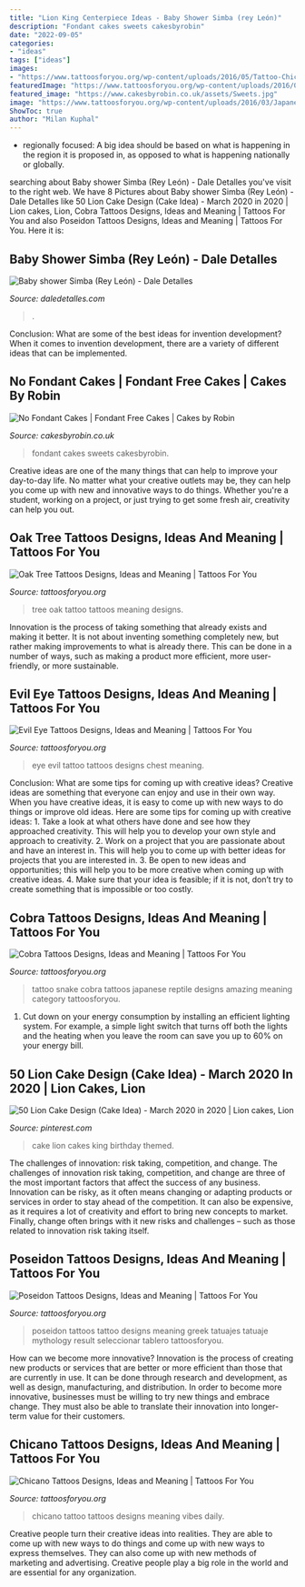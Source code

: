 ```yaml
---
title: "Lion King Centerpiece Ideas - Baby Shower Simba (rey León)"
description: "Fondant cakes sweets cakesbyrobin"
date: "2022-09-05"
categories:
- "ideas"
tags: ["ideas"]
images:
- "https://www.tattoosforyou.org/wp-content/uploads/2016/05/Tattoo-Chicano.jpg"
featuredImage: "https://www.tattoosforyou.org/wp-content/uploads/2016/03/Poseidon-Tattoos.jpg"
featured_image: "https://www.cakesbyrobin.co.uk/assets/Sweets.jpg"
image: "https://www.tattoosforyou.org/wp-content/uploads/2016/03/Japanese-Cobra-Tattoo.jpg"
ShowToc: true
author: "Milan Kuphal"
---
```



- regionally focused: A big idea should be based on what is happening in the region it is proposed in, as opposed to what is happening nationally or globally.

	

		
searching about Baby shower Simba (Rey León) - Dale Detalles you've visit to the right web. We have 8 Pictures about Baby shower Simba (Rey León) - Dale Detalles like 50 Lion Cake Design (Cake Idea) - March 2020 in 2020 | Lion cakes, Lion, Cobra Tattoos Designs, Ideas and Meaning | Tattoos For You and also Poseidon Tattoos Designs, Ideas and Meaning | Tattoos For You. Here it is:
		
    
## Baby Shower Simba (Rey León) - Dale Detalles

<img loading=lazy src="https://i1.wp.com/www.daledetalles.com/wp-content/uploads/2016/07/baby-shower-simba16.jpg" onerror="this.onerror=null;this.src='https://tse1.mm.bing.net/th?id=OIP.9dnYX0Op67LogwZ1jq59UQHaJ6&amp;pid=15.1';" alt="Baby shower Simba (Rey León) - Dale Detalles">

_Source: daledetalles.com_

>. 

	

Conclusion: What are some of the best ideas for invention development?
When it comes to invention development, there are a variety of different ideas that can be implemented.

    
## No Fondant Cakes | Fondant Free Cakes | Cakes By Robin

<img loading=lazy src="https://www.cakesbyrobin.co.uk/assets/Sweets.jpg" onerror="this.onerror=null;this.src='https://tse2.mm.bing.net/th?id=OIP.XVYDLupyUzZ5-MulHNRkyQHaKi&amp;pid=15.1';" alt="No Fondant Cakes | Fondant Free Cakes | Cakes by Robin">

_Source: cakesbyrobin.co.uk_

>fondant cakes sweets cakesbyrobin. 

	

Creative ideas are one of the many things that can help to improve your day-to-day life. No matter what your creative outlets may be, they can help you come up with new and innovative ways to do things. Whether you're a student, working on a project, or just trying to get some fresh air, creativity can help you out.

    
## Oak Tree Tattoos Designs, Ideas And Meaning | Tattoos For You

<img loading=lazy src="https://www.tattoosforyou.org/wp-content/uploads/2016/03/Oak-Tree-Tattoo.jpg" onerror="this.onerror=null;this.src='https://tse2.mm.bing.net/th?id=OIP.-1SLwlWd70Afkgik_0V7HwHaLH&amp;pid=15.1';" alt="Oak Tree Tattoos Designs, Ideas and Meaning | Tattoos For You">

_Source: tattoosforyou.org_

>tree oak tattoo tattoos meaning designs. 

	

Innovation is the process of taking something that already exists and making it better. It is not about inventing something completely new, but rather making improvements to what is already there. This can be done in a number of ways, such as making a product more efficient, more user-friendly, or more sustainable.

    
## Evil Eye Tattoos Designs, Ideas And Meaning | Tattoos For You

<img loading=lazy src="https://www.tattoosforyou.org/wp-content/uploads/2016/05/The-Evil-Eye-Tattoo.jpg" onerror="this.onerror=null;this.src='https://tse3.mm.bing.net/th?id=OIP.I7JsCHN3MhNe8u7S8YhplgHaJ3&amp;pid=15.1';" alt="Evil Eye Tattoos Designs, Ideas and Meaning | Tattoos For You">

_Source: tattoosforyou.org_

>eye evil tattoo tattoos designs chest meaning. 

	

Conclusion: What are some tips for coming up with creative ideas?
Creative ideas are something that everyone can enjoy and use in their own way. When you have creative ideas, it is easy to come up with new ways to do things or improve old ideas. Here are some tips for coming up with creative ideas: 1. Take a look at what others have done and see how they approached creativity. This will help you to develop your own style and approach to creativity. 2. Work on a project that you are passionate about and have an interest in. This will help you to come up with better ideas for projects that you are interested in. 3. Be open to new ideas and opportunities; this will help you to be more creative when coming up with creative ideas. 4. Make sure that your idea is feasible; if it is not, don’t try to create something that is impossible or too costly. 
    
## Cobra Tattoos Designs, Ideas And Meaning | Tattoos For You

<img loading=lazy src="https://www.tattoosforyou.org/wp-content/uploads/2016/03/Japanese-Cobra-Tattoo.jpg" onerror="this.onerror=null;this.src='https://tse2.mm.bing.net/th?id=OIP.nmWIQ7OZhnJ4xdDjuERQuwHaLM&amp;pid=15.1';" alt="Cobra Tattoos Designs, Ideas and Meaning | Tattoos For You">

_Source: tattoosforyou.org_

>tattoo snake cobra tattoos japanese reptile designs amazing meaning category tattoosforyou. 

	

1. Cut down on your energy consumption by installing an efficient lighting system. For example, a simple light switch that turns off both the lights and the heating when you leave the room can save you up to 60% on your energy bill.

    
## 50 Lion Cake Design (Cake Idea) - March 2020 In 2020 | Lion Cakes, Lion

<img loading=lazy src="https://i.pinimg.com/736x/ee/5e/2c/ee5e2c3ba60a83216071e21e17ef8186.jpg" onerror="this.onerror=null;this.src='https://tse2.mm.bing.net/th?id=OIP.7_5c9UqY-RdI4bjLSsamHQHaJQ&amp;pid=15.1';" alt="50 Lion Cake Design (Cake Idea) - March 2020 in 2020 | Lion cakes, Lion">

_Source: pinterest.com_

>cake lion cakes king birthday themed. 

	

The challenges of innovation: risk taking, competition, and change.
The challenges of innovation risk taking, competition, and change are three of the most important factors that affect the success of any business. Innovation can be risky, as it often means changing or adapting products or services in order to stay ahead of the competition. It can also be expensive, as it requires a lot of creativity and effort to bring new concepts to market. Finally, change often brings with it new risks and challenges – such as those related to innovation risk taking itself.

    
## Poseidon Tattoos Designs, Ideas And Meaning | Tattoos For You

<img loading=lazy src="https://www.tattoosforyou.org/wp-content/uploads/2016/03/Poseidon-Tattoos.jpg" onerror="this.onerror=null;this.src='https://tse3.mm.bing.net/th?id=OIP.dPSW_GS0ZCIyRsuADgAuzwHaLH&amp;pid=15.1';" alt="Poseidon Tattoos Designs, Ideas and Meaning | Tattoos For You">

_Source: tattoosforyou.org_

>poseidon tattoos tattoo designs meaning greek tatuajes tatuaje mythology result seleccionar tablero tattoosforyou. 

	

How can we become more innovative?
Innovation is the process of creating new products or services that are better or more efficient than those that are currently in use. It can be done through research and development, as well as design, manufacturing, and distribution. In order to become more innovative, businesses must be willing to try new things and embrace change. They must also be able to translate their innovation into longer-term value for their customers.

    
## Chicano Tattoos Designs, Ideas And Meaning | Tattoos For You

<img loading=lazy src="https://www.tattoosforyou.org/wp-content/uploads/2016/05/Tattoo-Chicano.jpg" onerror="this.onerror=null;this.src='https://tse4.mm.bing.net/th?id=OIP.fNqQLuWu67GY-nYGPWqwlgHaJ7&amp;pid=15.1';" alt="Chicano Tattoos Designs, Ideas and Meaning | Tattoos For You">

_Source: tattoosforyou.org_

>chicano tattoo tattoos designs meaning vibes daily. 

	

Creative people turn their creative ideas into realities. They are able to come up with new ways to do things and come up with new ways to express themselves. They can also come up with new methods of marketing and advertising. Creative people play a big role in the world and are essential for any organization.

